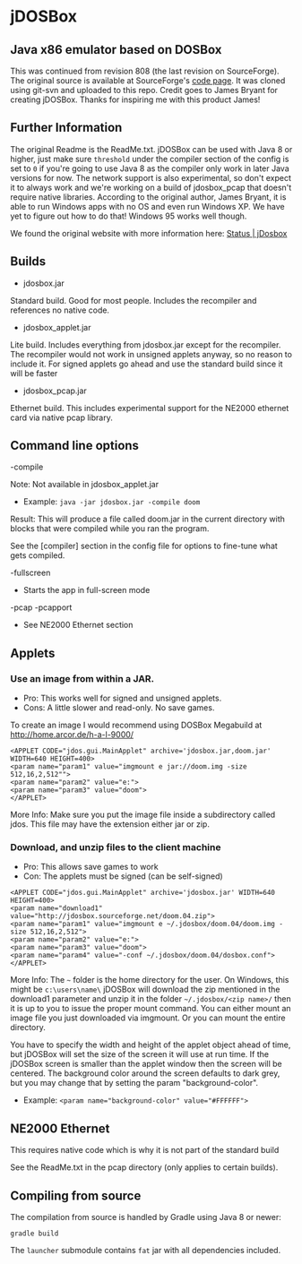 jDOSBox
==========
Java x86 emulator based on DOSBox
--------------------------------------------------

This was continued from revision 808 (the last revision on SourceForge). The original source is available at SourceForge's [code page](https://sourceforge.net/p/jdosbox/code/HEAD/tree). It was cloned using git-svn and uploaded to this repo. Credit goes to James Bryant for creating jDOSBox. Thanks for inspiring me with this product James!

Further Information
-----------
The original Readme is the ReadMe.txt. jDOSBox can be used with Java 8 or higher, just make sure `threshold` under the compiler section of the config is set to `0` if you're going to use Java 8 as the compiler only work in later Java versions for now. The network support is also experimental, so don't expect it to always work and we're working on a build of jdosbox_pcap that doesn't require native libraries. According to the original author, James Bryant, it is able to run Windows apps with no OS and even run Windows XP. We have yet to figure out how to do that! Windows 95 works well though.

We found the original website with more information here: [Status | jDosbox](https://web.archive.org/web/20190304011952/http://jdosbox.sourceforge.net/cms/)

Builds
------
 * jdosbox.jar 

Standard build.  Good for most people.  Includes the recompiler and references no native code.

 * jdosbox_applet.jar

Lite build.  Includes everything from jdosbox.jar except for the recompiler.  The recompiler
would not work in unsigned applets anyway, so no reason to include it.  For signed applets
go ahead and use the standard build since it will be faster

 * jdosbox_pcap.jar

Ethernet build.  This includes experimental support for the NE2000 ethernet card via native pcap
library.

Command line options
------
-compile <name>

Note: Not available in jdosbox_applet.jar
  
 * Example: `java -jar jdosbox.jar -compile doom`
  
Result: This will produce a file called doom.jar in the current directory with blocks that were
compiled while you ran the program.

See the [compiler] section in the config file for options to fine-tune what gets compiled.

-fullscreen

 * Starts the app in full-screen mode

-pcap
-pcapport

 * See NE2000 Ethernet section

Applets
------
### Use an image from within a JAR.  

 * Pro: This works well for signed and unsigned applets.
 * Cons: A little slower and read-only.  No save games.

To create an image I would recommend using DOSBox Megabuild at http://home.arcor.de/h-a-l-9000/

```
<APPLET CODE="jdos.gui.MainApplet" archive='jdosbox.jar,doom.jar' WIDTH=640 HEIGHT=400>
<param name="param1" value="imgmount e jar://doom.img -size 512,16,2,512"">
<param name="param2" value="e:">
<param name="param3" value="doom">
</APPLET>
```

More Info: Make sure you put the image file inside a subdirectory called jdos.  This file may
have the extension either jar or zip.

### Download, and unzip files to the client machine

 * Pro: This allows save games to work
 * Con: The applets must be signed (can be self-signed)

```
<APPLET CODE="jdos.gui.MainApplet" archive='jdosbox.jar' WIDTH=640 HEIGHT=400>
<param name="download1" value="http://jdosbox.sourceforge.net/doom.04.zip">
<param name="param1" value="imgmount e ~/.jdosbox/doom.04/doom.img -size 512,16,2,512">
<param name="param2" value="e:">
<param name="param3" value="doom">
<param name="param4" value="-conf ~/.jdosbox/doom.04/dosbox.conf">
</APPLET>
```

More Info: The `~` folder is the home directory for the user.  On Windows, this might be `c:\users\name\`
jDOSBox will download the zip mentioned in the download1 parameter and unzip it in the folder
`~/.jdosbox/<zip name>/` then it is up to you to issue the proper mount command.  You can either
mount an image file you just downloaded via imgmount.  Or you can mount the entire directory.

You have to specify the width and height of the applet object ahead of time, but jDOSBox will set the
size of the screen it will use at run time.  If the jDOSBox screen is smaller than the applet window
then the screen will be centered.  The background color around the screen defaults to dark grey, but you
may change that by setting the param "background-color".

 * Example: `<param name="background-color" value="#FFFFFF">`


NE2000 Ethernet
------
This requires native code which is why it is not part of the standard build

See the ReadMe.txt in the pcap directory (only applies to certain builds).

Compiling from source
------
The compilation from source is handled by Gradle using Java 8 or newer:
```
gradle build
```
The `launcher` submodule contains `fat` jar with all dependencies included.
